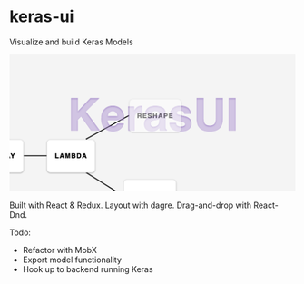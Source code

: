 # keras-ui
Visualize and build Keras Models

![Sneak peek](screenshots/cropped.png "Sneak peek")

Built with React & Redux. Layout with dagre. Drag-and-drop with React-Dnd.

Todo:
 * Refactor with MobX
 * Export model functionality
 * Hook up to backend running Keras
